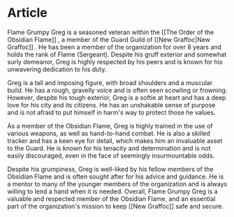 
# Article
Flame Grumpy Greg is a seasoned veteran within the [[The Order of the Obsidian Flame]] , a member of the Guard Guild of [[New Graffoc|New Graffoc]] . He has been a member of the organization for over 8 years and holds the rank of Flame (Sergeant). Despite his gruff exterior and somewhat surly demeanor, Greg is highly respected by his peers and is known for his unwavering dedication to his duty.

Greg is a tall and imposing figure, with broad shoulders and a muscular build. He has a rough, gravelly voice and is often seen scowling or frowning. However, despite his tough exterior, Greg is a softie at heart and has a deep love for his city and its citizens. He has an unshakable sense of purpose and is not afraid to put himself in harm's way to protect those he values.

As a member of the Obsidian Flame, Greg is highly trained in the use of various weapons, as well as hand-to-hand combat. He is also a skilled tracker and has a keen eye for detail, which makes him an invaluable asset to the Guard. He is known for his tenacity and determination and is not easily discouraged, even in the face of seemingly insurmountable odds.

Despite his grumpiness, Greg is well-liked by his fellow members of the Obsidian Flame and is often sought after for his advice and guidance. He is a mentor to many of the younger members of the organization and is always willing to lend a hand when it is needed. Overall, Flame Grumpy Greg is a valuable and respected member of the Obsidian Flame, and an essential part of the organization's mission to keep [[New Graffoc]] safe and secure.